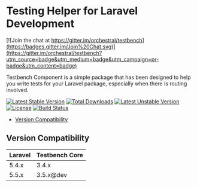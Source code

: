 Testing Helper for Laravel Development
==============

[![Join the chat at https://gitter.im/orchestral/testbench](https://badges.gitter.im/Join%20Chat.svg)](https://gitter.im/orchestral/testbench?utm_source=badge&utm_medium=badge&utm_campaign=pr-badge&utm_content=badge)

Testbench Component is a simple package that has been designed to help you write tests for your Laravel package, especially when there is routing involved.

[![Latest Stable Version](https://poser.pugx.org/orchestra/testbench-core/v/stable)](https://packagist.org/packages/orchestra/testbench-core)
[![Total Downloads](https://poser.pugx.org/orchestra/testbench-core/downloads)](https://packagist.org/packages/orchestra/testbench-core)
[![Latest Unstable Version](https://poser.pugx.org/orchestra/testbench-core/v/unstable)](https://packagist.org/packages/orchestra/testbench-core)
[![License](https://poser.pugx.org/orchestra/testbench-core/license)](https://packagist.org/packages/orchestra/testbench-core)
[![Build Status](https://travis-ci.org/orchestral/testbench-core.svg?branch=3.5)](https://travis-ci.org/orchestral/testbench-core)

* [Version Compatibility](#version-compatibility)

## Version Compatibility

 Laravel  | Testbench Core
:---------|:----------
 5.4.x    | 3.4.x
 5.5.x    | 3.5.x@dev
